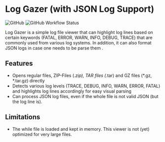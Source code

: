 # Log Gazer (with JSON Log Support)

![GitHub](https://img.shields.io/github/license/osslabz/lnd-rest-client)
![GitHub Workflow Status](https://img.shields.io/github/actions/workflow/status/osslabz/log-gazer/build-on-push.yml?branch=main)

Log Gazer is a simple log file viewer that can highlight log lines based on certain keywords (FATAL, ERROR, WARN, INFO, DEBUG, TRACE) that are commonly used from various log systems.
In addition, it can also format JSON logs in case one needs to be parse them .

## Features
- Opens regular files, ZIP-Files (*.zip), TAR files (*.tar) and GZ files (*.gz, *.tar.gz) directly
- Detects various log levels (TRACE, DEBUG, INFO, WARN, ERROR, FATAL) and highlights log lines accordingly for easy visual parsing
- Can process JSON log files, even if the whole file is not valid JSON (but the log line is).

## Limitations
- The while file is loaded and kept in memory. This viewer is not (yet) optimized for very large files.